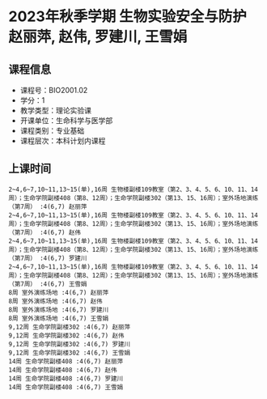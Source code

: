 # 2023年秋季学期 生物实验安全与防护 赵丽萍, 赵伟, 罗建川, 王雪娟






## 课程信息

- 课程号：BIO2001.02
- 学分：1
- 教学类型：理论实验课
- 开课单位：生命科学与医学部
- 课程类别：专业基础
- 课程层次：本科计划内课程

## 上课时间

```
2~4,6~7,10~11,13~15(单),16周 生物楼副楼109教室（第2、3、4、5、6、10、11、14周）；生命学院副楼408（第8、12周）；生命学院副楼302（第13、15、16周）；室外场地演练（第7周） :4(6,7) 赵丽萍
2~4,6~7,10~11,13~15(单),16周 生物楼副楼109教室（第2、3、4、5、6、10、11、14周）；生命学院副楼408（第8、12周）；生命学院副楼302（第13、15、16周）；室外场地演练（第7周） :4(6,7) 赵伟
2~4,6~7,10~11,13~15(单),16周 生物楼副楼109教室（第2、3、4、5、6、10、11、14周）；生命学院副楼408（第8、12周）；生命学院副楼302（第13、15、16周）；室外场地演练（第7周） :4(6,7) 罗建川
2~4,6~7,10~11,13~15(单),16周 生物楼副楼109教室（第2、3、4、5、6、10、11、14周）；生命学院副楼408（第8、12周）；生命学院副楼302（第13、15、16周）；室外场地演练（第7周） :4(6,7) 王雪娟
8周 室外演练场地 :4(6,7) 赵丽萍
8周 室外演练场地 :4(6,7) 赵伟
8周 室外演练场地 :4(6,7) 罗建川
8周 室外演练场地 :4(6,7) 王雪娟
9,12周 生命学院副楼302 :4(6,7) 赵丽萍
9,12周 生命学院副楼302 :4(6,7) 赵伟
9,12周 生命学院副楼302 :4(6,7) 罗建川
9,12周 生命学院副楼302 :4(6,7) 王雪娟
14周 生命学院副楼408 :4(6,7) 赵丽萍
14周 生命学院副楼408 :4(6,7) 赵伟
14周 生命学院副楼408 :4(6,7) 罗建川
14周 生命学院副楼408 :4(6,7) 王雪娟
```

